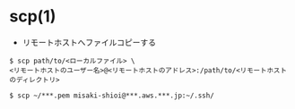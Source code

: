 # scp(1)
- リモートホストへファイルコピーする

```
$ scp path/to/<ローカルファイル> \
<リモートホストのユーザー名>@<リモートホストのアドレス>:/path/to/<リモートホストのディレクトリ>
```

```
$ scp ~/***.pem misaki-shioi@***.aws.***.jp:~/.ssh/
```
